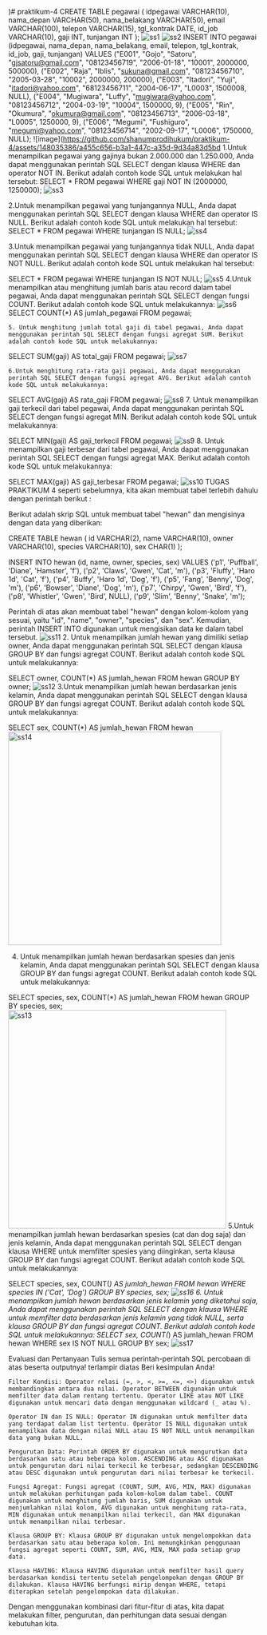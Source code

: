 )# praktikum-4
CREATE TABLE pegawai (
  idpegawai VARCHAR(10),
  nama_depan VARCHAR(50),
  nama_belakang VARCHAR(50),
  email VARCHAR(100),
  telepon VARCHAR(15),
  tgl_kontrak DATE,
  id_job VARCHAR(10),
  gaji INT,
  tunjangan INT
);
![ss1](https://github.com/shanumprodihukum/praktikum-4/assets/148035386/864a350e-10eb-46c0-8c05-24ebbaaca0b2)
![ss2](https://github.com/shanumprodihukum/praktikum-4/assets/148035386/06a70037-55ba-4bde-b3cb-727c8305fa42)
INSERT INTO pegawai (idpegawai, nama_depan, nama_belakang, email, telepon, tgl_kontrak, id_job, gaji, tunjangan) VALUES
("E001", "Gojo", "Satoru", "gjsatoru@gmail.com", "08123456719", "2006-01-18", "10001", 2000000, 500000),
("E002", "Raja", "Iblis", "sukuna@gmail.com", "08123456710", "2005-03-28", "10002", 2000000, 200000),
("E003", "Itadori", "Yuji", "itadori@yahoo.com", "68123456711", "2004-06-17", "L0003", 1500008, NULL),
("E004", "Mugiwara", "Luffy", "mugiwara@yahoo.com", "08123456712", "2004-03-19", "10004", 1500000, 9),
("E005", "Rin", "Okumura", "okumura@gmail.com", "08123456713", "2006-03-18", "L0005", 1250000, 9),
("E006", "Megumi", "Fushiguro", "megumi@yahoo.com", "08123456714", "2002-09-17", "L0006", 1750000, NULL);
![image](https://github.com/shanumprodihukum/praktikum-4/assets/148035386/a455c656-b3a1-447c-a35d-9d34a83d5bd
1.Untuk menampilkan pegawai yang gajinya bukan 2.000.000 dan 1.250.000, Anda dapat menggunakan perintah SQL SELECT dengan klausa WHERE dan operator NOT IN. Berikut adalah contoh kode SQL untuk melakukan hal tersebut:
SELECT *
FROM pegawai
WHERE gaji NOT IN (2000000, 1250000);
![ss3](https://github.com/shanumprodihukum/praktikum-4/assets/148035386/abc605ad-49f1-43d9-a8d2-b02e0b1b9851)

2.Untuk menampilkan pegawai yang tunjangannya NULL, Anda dapat menggunakan perintah SQL SELECT dengan klausa WHERE dan operator IS NULL. Berikut adalah contoh kode SQL untuk melakukan hal tersebut:
SELECT *
FROM pegawai
WHERE tunjangan IS NULL;
![ss4](https://github.com/shanumprodihukum/praktikum-4/assets/148035386/270e553a-c7a5-4b80-b99a-73e0b2f98d65)

 3.Untuk menampilkan pegawai yang tunjangannya tidak NULL, Anda dapat menggunakan perintah SQL SELECT dengan klausa WHERE dan operator IS NOT NULL. Berikut adalah contoh kode SQL untuk melakukan hal tersebut:

SELECT *
FROM pegawai
WHERE tunjangan IS NOT NULL;
![ss5](https://github.com/shanumprodihukum/praktikum-4/assets/148035386/97db4b09-6e41-4b6b-9f79-636c8a244f27)
4.Untuk menampilkan atau menghitung jumlah baris atau record dalam tabel pegawai, Anda dapat menggunakan perintah SQL SELECT dengan fungsi COUNT. Berikut adalah contoh kode SQL untuk melakukannya:
![ss6](https://github.com/shanumprodihukum/praktikum-4/assets/148035386/d61964a7-c31d-479b-92ea-3e09120a915e)
SELECT COUNT(*) AS jumlah_pegawai
FROM pegawai;

    5. Untuk menghitung jumlah total gaji di tabel pegawai, Anda dapat menggunakan perintah SQL SELECT dengan fungsi agregat SUM. Berikut adalah contoh kode SQL untuk melakukannya:

SELECT SUM(gaji) AS total_gaji
FROM pegawai;
![ss7](https://github.com/shanumprodihukum/praktikum-4/assets/148035386/b147c874-bb0e-4ff3-bd9a-e27617961e30)

    6.Untuk menghitung rata-rata gaji pegawai, Anda dapat menggunakan perintah SQL SELECT dengan fungsi agregat AVG. Berikut adalah contoh kode SQL untuk melakukannya:

SELECT AVG(gaji) AS rata_gaji
FROM pegawai;
![ss8](https://github.com/shanumprodihukum/praktikum-4/assets/148035386/3393f3db-c9ef-4d34-9d9c-b995fc6fa304)
7.
    Untuk menampilkan gaji terkecil dari tabel pegawai, Anda dapat menggunakan perintah SQL SELECT dengan fungsi agregat MIN. Berikut adalah contoh kode SQL untuk melakukannya:

SELECT MIN(gaji) AS gaji_terkecil
FROM pegawai;
![ss9](https://github.com/shanumprodihukum/praktikum-4/assets/148035386/b77f1d23-f2cc-4a76-8858-6b5e2b6a3371)
8.  Untuk menampilkan gaji terbesar dari tabel pegawai, Anda dapat menggunakan perintah SQL SELECT dengan fungsi agregat MAX. Berikut adalah contoh kode SQL untuk melakukannya:

SELECT MAX(gaji) AS gaji_terbesar
FROM pegawai;
![ss10](https://github.com/shanumprodihukum/praktikum-4/assets/148035386/92ffb409-065d-46fb-bdc6-30e0010f5c80)
 TUGAS PRAKTIKUM 4
 seperti sebelumnya, kita akan membuat tabel terlebih dahulu dengan perintah berikut :

Berikut adalah skrip SQL untuk membuat tabel "hewan" dan mengisinya dengan data yang diberikan:

CREATE TABLE hewan (
  id VARCHAR(2),
  name VARCHAR(10),
  owner VARCHAR(10),
  species VARCHAR(10),
  sex CHAR(1)
);

INSERT INTO hewan (id, name, owner, species, sex)
VALUES
  ('p1', 'Puffball', 'Diane', 'Hamster', 'f'),
  ('p2', 'Claws', 'Gwen', 'Cat', 'm'),
  ('p3', 'Fluffy', 'Haro 1d', 'Cat', 'f'),
  ('p4', 'Buffy', 'Haro 1d', 'Dog', 'f'),
  ('p5', 'Fang', 'Benny', 'Dog', 'm'),
  ('p6', 'Bowser', 'Diane', 'Dog', 'm'),
  ('p7', 'Chirpy', 'Gwen', 'Bird', 'f'),
  ('p8', 'Whistler', 'Gwen', 'Bird', NULL),
  ('p9', 'Slim', 'Benny', 'Snake', 'm');

Perintah di atas akan membuat tabel "hewan" dengan kolom-kolom yang sesuai, yaitu "id", "name", "owner", "species", dan "sex". Kemudian, perintah INSERT INTO digunakan untuk mengisikan data ke dalam tabel tersebut.
![ss11](https://github.com/shanumprodihukum/praktikum-4/assets/148035386/3336dbf2-87ce-4122-b23c-fb7f52c2fea0)
   2. Untuk menampilkan jumlah hewan yang dimiliki setiap owner, Anda dapat menggunakan perintah SQL SELECT dengan klausa GROUP BY dan fungsi agregat COUNT. Berikut adalah contoh kode SQL untuk melakukannya:

SELECT owner, COUNT(*) AS jumlah_hewan
FROM hewan
GROUP BY owner;
![ss12](https://github.com/shanumprodihukum/praktikum-4/assets/148035386/63747076-b614-4c86-8e7f-009ca2bcdb1c)
3.Untuk menampilkan jumlah hewan berdasarkan jenis kelamin, Anda dapat menggunakan perintah SQL SELECT dengan klausa GROUP BY dan fungsi agregat COUNT. Berikut adalah contoh kode SQL untuk melakukannya:

SELECT sex, COUNT(*) AS jumlah_hewan
FROM hewan
<img width="427" alt="ss14" src="https://github.com/shanumprodihukum/praktikum-4/assets/148035386/c3a60c22-6382-4509-ab1d-e641f734afe7">

   4. Untuk menampilkan jumlah hewan berdasarkan spesies dan jenis kelamin, Anda dapat menggunakan perintah SQL SELECT dengan klausa GROUP BY dan fungsi agregat COUNT. Berikut adalah contoh kode SQL untuk melakukannya:

SELECT species, sex, COUNT(*) AS jumlah_hewan
FROM hewan
GROUP BY species, sex;
<img width="437" alt="ss13" src="https://github.com/shanumprodihukum/praktikum-4/assets/148035386/9d215e27-96b3-4030-bc2b-cee19839199f">
5.Untuk menampilkan jumlah hewan berdasarkan spesies (cat dan dog saja) dan jenis kelamin, Anda dapat menggunakan perintah SQL SELECT dengan klausa WHERE untuk memfilter spesies yang diinginkan, serta klausa GROUP BY dan fungsi agregat COUNT. Berikut adalah contoh kode SQL untuk melakukannya:

SELECT species, sex, COUNT(*) AS jumlah_hewan
FROM hewan
WHERE species IN ('Cat', 'Dog')
GROUP BY species, sex;
![ss16](https://github.com/shanumprodihukum/praktikum-4/assets/148035386/672b7993-7606-4c0f-97eb-66361d34397f)
   6. Untuk menampilkan jumlah hewan berdasarkan jenis kelamin yang diketahui saja, Anda dapat menggunakan perintah SQL SELECT dengan klausa WHERE untuk memfilter data berdasarkan jenis kelamin yang tidak NULL, serta klausa GROUP BY dan fungsi agregat COUNT. Berikut adalah contoh kode SQL untuk melakukannya:
      SELECT sex, COUNT(*) AS jumlah_hewan
FROM hewan
WHERE sex IS NOT NULL
GROUP BY sex;
![ss17](https://github.com/shanumprodihukum/praktikum-4/assets/148035386/ac176b74-7453-46d8-a95d-94572be03675)

Evaluasi dan Pertanyaan
    Tulis semua perintah-perintah SQL percobaan di atas beserta outputnya!
terlampir diatas
    Beri kesimpulan Anda!

    Filter Kondisi: Operator relasi (=, >, <, >=, <=, <>) digunakan untuk membandingkan antara dua nilai. Operator BETWEEN digunakan untuk memfilter data dalam rentang tertentu. Operator LIKE atau NOT LIKE digunakan untuk mencari data dengan menggunakan wildcard (_ atau %).

    Operator IN dan IS NULL: Operator IN digunakan untuk memfilter data yang terdapat dalam list tertentu. Operator IS NULL digunakan untuk menampilkan data dengan nilai NULL atau IS NOT NULL untuk menampilkan data yang bukan NULL.

    Pengurutan Data: Perintah ORDER BY digunakan untuk mengurutkan data berdasarkan satu atau beberapa kolom. ASCENDING atau ASC digunakan untuk pengurutan dari nilai terkecil ke terbesar, sedangkan DESCENDING atau DESC digunakan untuk pengurutan dari nilai terbesar ke terkecil.

    Fungsi Agregat: Fungsi agregat (COUNT, SUM, AVG, MIN, MAX) digunakan untuk melakukan perhitungan pada kolom-kolom dalam tabel. COUNT digunakan untuk menghitung jumlah baris, SUM digunakan untuk menjumlahkan nilai kolom, AVG digunakan untuk menghitung rata-rata, MIN digunakan untuk menampilkan nilai terkecil, dan MAX digunakan untuk menampilkan nilai terbesar.

    Klausa GROUP BY: Klausa GROUP BY digunakan untuk mengelompokkan data berdasarkan satu atau beberapa kolom. Ini memungkinkan penggunaan fungsi agregat seperti COUNT, SUM, AVG, MIN, MAX pada setiap grup data.

    Klausa HAVING: Klausa HAVING digunakan untuk memfilter hasil query berdasarkan kondisi tertentu setelah pengelompokan dengan GROUP BY dilakukan. Klausa HAVING berfungsi mirip dengan WHERE, tetapi diterapkan setelah pengelompokan data dilakukan.

Dengan menggunakan kombinasi dari fitur-fitur di atas, kita dapat melakukan filter, pengurutan, dan perhitungan data sesuai dengan kebutuhan kita.
